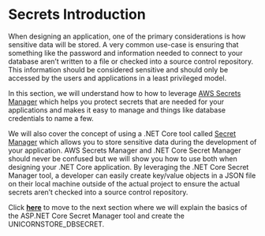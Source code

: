 # Secrets Introduction

When designing an application, one of the primary considerations is how sensitive data will be stored. A very common use-case is ensuring that something like the password and information needed to connect to your database aren’t written to a file or checked into a source control repository. This information should be considered sensitive and should only be accessed by the users and applications in a least privileged model. 

In this section, we will understand how to how to leverage [AWS Secrets Manager](https://aws.amazon.com/secrets-manager/) which helps you protect secrets that are needed for your applications and makes it easy to manage and things like database credentials to name a few. 

We will also cover the concept of using a .NET Core tool called [Secret Manager](https://docs.microsoft.com/en-us/aspnet/core/security/app-secrets?view=aspnetcore-5.0&tabs=windows) which allows you to store sensitive data during the development of your application. AWS Secrets Manager and .NET Core Secret Manager should never be confused but we will show you how to use both when designing your .NET Core application. By leveraging the .NET Core Secret Manager tool, a developer can easily create key/value objects in a JSON file on their local machine outside of the actual project to ensure the actual secrets aren’t checked into a source control repository.

Click [**here**](/content/secrets/secrets.md) to move to the next section where we will explain the basics of the ASP.NET Core Secret Manager tool and create the UNICORNSTORE_DBSECRET.
